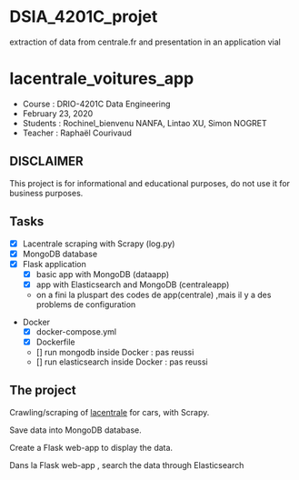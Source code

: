 # DSIA_4201C_projet
extraction of data from centrale.fr and presentation in an application vial

# lacentrale_voitures_app

- Course : DRIO-4201C Data Engineering
- February 23, 2020
- Students : Rochinel_bienvenu NANFA, Lintao XU, Simon NOGRET
- Teacher : Raphaël Courivaud

## DISCLAIMER

This project is for informational and educational purposes, do not use it for business purposes.

## Tasks

- [x] Lacentrale scraping with Scrapy (log.py)
- [x] MongoDB database
- [x] Flask application
    - [x] basic app with MongoDB (dataapp)
	- [x] app with Elasticsearch and MongoDB (centraleapp)
	- on a fini la pluspart des codes de app(centrale) ,mais il y a des problems de configuration
-  Docker
	- [x] docker-compose.yml
	- [x] Dockerfile
	- [] run mongodb inside Docker : pas reussi
	- [] run elasticsearch inside Docker : pas reussi

## The project

Crawling/scraping of [lacentrale](http://lacentrale.fr/) for cars, with Scrapy.

Save data into MongoDB database.

Create a Flask web-app to display the data.

Dans la Flask web-app , search the data through Elasticsearch
